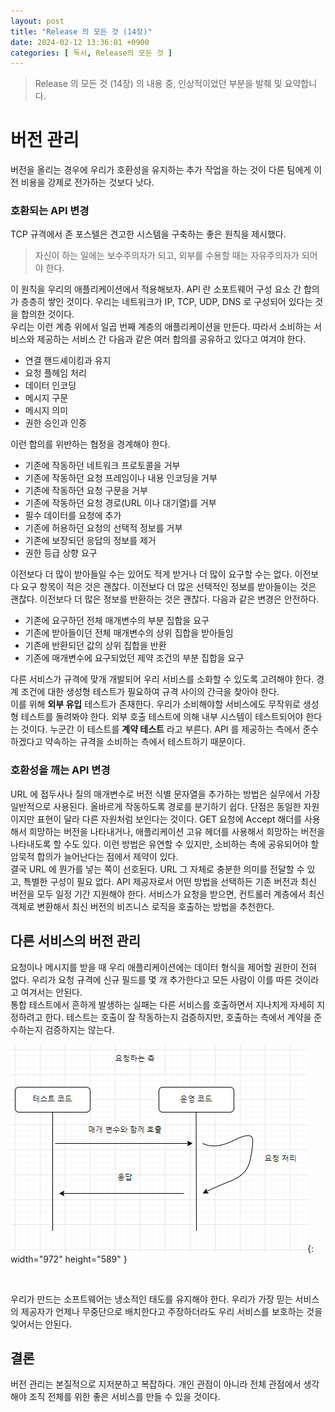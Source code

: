 ```yaml
---
layout: post
title: "Release 의 모든 것 (14장)"
date: 2024-02-12 13:36:01 +0900
categories: [ 독서, Release의 모든 것 ]
---
```


> Release 의 모든 것 (14장) 의 내용 중, 인상적이었던 부분을 발췌 및 요약합니다.

# 버전 관리

버전을 올리는 경우에 우리가 호환성을 유지하는 추가 작업을 하는 것이 다른 팀에게 이전 비용을 강제로 전가하는 것보다 낫다.

### 호환되는 API 변경

TCP 규격에서 존 포스텔은 견고한 시스템을 구축하는 좋은 원칙을 제시했다.
> 자신이 하는 일에는 보수주의자가 되고, 외부를 수용할 때는 자유주의자가 되어야 한다.

이 원칙을 우리의 애플리케이션에서 적용해보자. API 란 소포트웨어 구성 요소 간 합의가 층층히 쌓인 것이다. 우리는 네트워크가 IP, TCP, UDP, DNS 로 구성되어 있다는 것을 합의한 것이다.
<br><span>
우리는 이런 계층 위에서 일곱 번째 계층의 애플리케이션을 만든다. 따라서 소비하는 서비스와 제공하는 서비스 간 다음과 같은 여러 합의를 공유하고 있다고 여겨야 한다.
- 연결 핸드셰이킹과 유지
- 요청 플헤임 처리
- 데이터 인코딩
- 메시지 구문
- 메시지 의미
- 권한 승인과 인증

이런 합의를 위반하는 협정을 경계해야 한다.

- 기존에 작동하던 네트워크 프로토콜을 거부
- 기존에 작동하던 요청 프레임이나 내용 인코딩을 거부
- 기존에 작동하던 요청 구문을 거부
- 기존에 작동하던 요청 경로(URL 이나 대기열)를 거부
- 필수 데이터를 요청에 추가
- 기존에 허용하던 요청의 선택적 정보를 거부
- 기존에 보장되던 응답의 정보를 제거
- 권한 등급 상향 요구

이전보다 더 많이 받아들일 수는 있어도 적게 받거나 더 많이 요구할 수는 없다. 이전보다 요구 항목이 적은 것은 괜찮다.
이전보다 더 많은 선택적인 정보를 받아들이는 것은 괜찮다. 이전보다 더 많은 정보를 반환하는 것은 괜찮다.
다음과 같은 변경은 안전하다.

- 기존에 요구하던 전체 매개변수의 부분 집합을 요구
- 기존에 받아들이던 전체 매개변수의 상위 집합을 받아들임
- 기존에 반환되던 값의 상위 집합을 반환
- 기존에 매개변수에 요구되었던 제약 조건의 부분 집합을 요구

다른 서비스가 규격에 맞개 개발되어 우리 서비스를 소화할 수 있도록 고려해야 한다. 경계 조건에 대한 생성형 테스트가 필요하여 규격 사이의 간극을 찾아야 한다.
<br><span>
이를 위해 **외부 유입** 테스트가 존재한다. 우리가 소비해야할 서비스에도 무작위로 생성형 테스트를 돌려봐야 한다. 외부 호출 테스트에 의해 내부 시스템이 테스트되어야 한다는 것이다.
누군간 이 테스트를 **계약 테스트** 라고 부른다. API 를 제공하는 측에서 준수하겠다고 약속하는 규격을 소비하는 측에서 테스트하기 때문이다.

### 호환성을 깨는 API 변경

URL 에 접두사나 질의 매개변수로 버전 식별 문자열을 추가하는 방법은 실무에서 가장 일반적으로 사용된다.
올바르게 작동하도록 경로를 분기하기 쉽다. 단점은 동일한 자원이지만 표현이 달라 다른 자원처럼 보인다는 것이다.
GET 요청에 Accept 해더를 사용해서 희망하는 버전을 나타내거나, 애플리케이션 고유 헤더를 사용해서 희망하는 버전을 나타내도록 할 수도 있다.
이런 방법은 유연할 수 있지만, 소비하는 측에 공유되어야 할 암묵적 합의가 늘어난다는 점에서 제약이 있다.
<br><span>
결국 URL 에 뭔가를 넣는 쪽이 선호된다. URL 그 자체로 충분한 의미를 전달할 수 있고, 특별한 구성이 필요 없다.
API 제공자로서 어떤 방법을 선택하든 기존 버전과 최신 버전을 모두 일정 기간 지원해야 한다. 서비스가 요청을 받으면, 컨트롤러 계층에서 최신 객체로 변환해서 최신 버전의 비즈니스 로직을 호출하는 방법을 추천한다.

## 다른 서비스의 버전 관리

요청이나 메시지를 받을 때 우리 애플리케이션에는 데이터 형식을 제어할 권한이 전혀 없다. 우리가 요청 규격에 신규 필드를 몇 개 추가한다고 모든 사람이 이를 따른 것이라고 여겨서는 안된다.
<br><span>
통합 테스트에서 흔하게 발생하는 실패는 다른 서비스를 호출하면서 지나치게 자세히 지정하려고 한다. 테스트는 호출이 잘 작동하는지 검증하지만, 호출하는 측에서 계약을 준수하는지 검증하지는 않는다.

![Desktop View](/assets/img/2024-02-12/client-request-test.png){: width="972" height="589" }

<br><span>

우리가 만드는 소프트웨어는 냉소적인 태도를 유지해야 한다. 우리가 가장 믿는 서비스의 제공자가 언제나 무중단으로 배치한다고 주장하더라도 우리 서비스를 보호하는 것을 잊어서는 안된다.

## 결론

버전 관리는 본질적으로 지저분하고 복잡하다. 개인 관점이 아니라 전체 관점에서 생각해야 조직 전체를 위한 좋은 서비스를 만들 수 있을 것이다.
